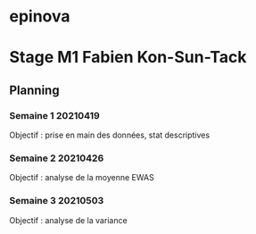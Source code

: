 # epinova

# Stage M1 Fabien Kon-Sun-Tack

## Planning

### Semaine 1 20210419

Objectif : prise en main des données, stat descriptives

### Semaine 2 20210426

Objectif : analyse de la moyenne EWAS

### Semaine 3 20210503

Objectif : analyse de la variance